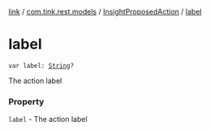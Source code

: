 [link](../../index.md) / [com.tink.rest.models](../index.md) / [InsightProposedAction](index.md) / [label](./label.md)

# label

`var label: `[`String`](https://kotlinlang.org/api/latest/jvm/stdlib/kotlin/-string/index.html)`?`

The action label

### Property

`label` - The action label